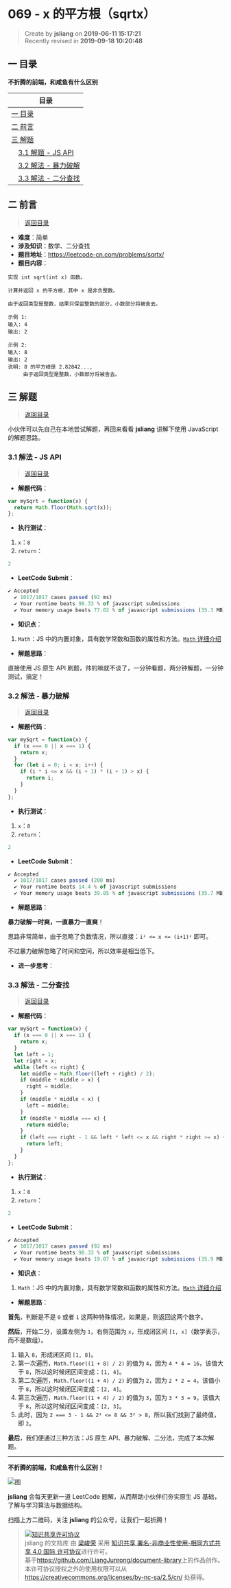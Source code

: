 069 - x 的平方根（sqrtx）
===

> Create by **jsliang** on **2019-06-11 15:17:21**  
> Recently revised in **2019-09-18 10:20:48**

## <a name="chapter-one" id="chapter-one">一 目录</a>

**不折腾的前端，和咸鱼有什么区别**

| 目录 |
| --- | 
| [一 目录](#chapter-one) | 
| <a name="catalog-chapter-two" id="catalog-chapter-two"></a>[二 前言](#chapter-two) |
| <a name="catalog-chapter-three" id="catalog-chapter-three"></a>[三 解题](#chapter-three) |
| &emsp;[3.1 解题 - JS API](#chapter-three-one) |
| &emsp;[3.2 解法 - 暴力破解](#chapter-three-two) |
| &emsp;[3.3 解法 - 二分查找](#chapter-three-three) |

## <a name="chapter-two" id="chapter-two">二 前言</a>

> [返回目录](#chapter-one)

* **难度**：简单
* **涉及知识**：数学、二分查找
* **题目地址**：https://leetcode-cn.com/problems/sqrtx/
* **题目内容**：

```
实现 int sqrt(int x) 函数。

计算并返回 x 的平方根，其中 x 是非负整数。

由于返回类型是整数，结果只保留整数的部分，小数部分将被舍去。

示例 1:
输入: 4
输出: 2

示例 2:
输入: 8
输出: 2
说明: 8 的平方根是 2.82842..., 
     由于返回类型是整数，小数部分将被舍去。
```

## <a name="chapter-three" id="chapter-three">三 解题</a>

> [返回目录](#chapter-one)

小伙伴可以先自己在本地尝试解题，再回来看看 **jsliang** 讲解下使用 JavaScript 的解题思路。

### <a name="chapter-three-one" id="chapter-three-one">3.1 解法 - JS API</a>

> [返回目录](#chapter-one)

* **解题代码**：

```js
var mySqrt = function(x) {
  return Math.floor(Math.sqrt(x));
};
```

* **执行测试**：

1. `x`：`8`
2. `return`：

```js
2
```

* **LeetCode Submit**：

```js
✔ Accepted
  ✔ 1017/1017 cases passed (92 ms)
  ✔ Your runtime beats 98.33 % of javascript submissions
  ✔ Your memory usage beats 77.02 % of javascript submissions (35.3 MB)
```

* **知识点**：

1. `Math`：JS 中的内置对象，具有数学常数和函数的属性和方法。[`Math` 详细介绍](https://github.com/LiangJunrong/document-library/blob/master/JavaScript-library/JavaScript/%E5%86%85%E7%BD%AE%E5%AF%B9%E8%B1%A1/Math/README.md)

* **解题思路**：

直接使用 JS 原生 API 刷题，帅的嘛就不谈了，一分钟看题，两分钟解题，一分钟测试，搞定！

### <a name="chapter-three-two" id="chapter-three-two">3.2 解法 - 暴力破解</a>

> [返回目录](#chapter-one)

* **解题代码**：

```js
var mySqrt = function(x) {
  if (x === 0 || x === 1) {
    return x;
  }
  for (let i = 0; i < x; i++) {
    if (i * i <= x && (i + 1) * (i + 1) > x) {
      return i;
    }
  }
};
```

* **执行测试**：

1. `x`：`8`
2. `return`：

```js
2
```

* **LeetCode Submit**：

```js
✔ Accepted
  ✔ 1017/1017 cases passed (200 ms)
  ✔ Your runtime beats 14.4 % of javascript submissions
  ✔ Your memory usage beats 39.85 % of javascript submissions (35.7 MB)
```

* **解题思路**：

**暴力破解一时爽，一直暴力一直爽**！

思路非常简单，由于忽略了负数情况，所以直接：`i² <= x <= (i+1)²` 即可。

不过暴力破解忽略了时间和空间，所以效率是相当低下。

* **进一步思考**：

### <a name="chapter-three-three" id="chapter-three-three">3.3 解法 - 二分查找</a>

> [返回目录](#chapter-one)

* **解题代码**：

```js
var mySqrt = function(x) {
  if (x === 0 || x === 1) {
    return x;
  }
  let left = 1;
  let right = x;
  while (left <= right) {
    let middle = Math.floor((left + right) / 2);
    if (middle * middle > x) {
      right = middle;
    }
    if (middle * middle < x) {
      left = middle;
    }
    if (middle * middle === x) {
      return middle;
    }
    if (left === right - 1 && left * left <= x && right * right >= x) {
      return left;
    }
  }
};
```

* **执行测试**：

1. `x`：`8`
2. `return`：

```js
2
```

* **LeetCode Submit**：

```js
✔ Accepted
  ✔ 1017/1017 cases passed (92 ms)
  ✔ Your runtime beats 98.33 % of javascript submissions
  ✔ Your memory usage beats 19.07 % of javascript submissions (35.9 MB)
```

* **知识点**：

1. `Math`：JS 中的内置对象，具有数学常数和函数的属性和方法。[`Math` 详细介绍](https://github.com/LiangJunrong/document-library/blob/master/JavaScript-library/JavaScript/%E5%86%85%E7%BD%AE%E5%AF%B9%E8%B1%A1/Math/README.md)

* **解题思路**：

**首先**，判断是不是 `0` 或者 `1` 这两种特殊情况，如果是，则返回这两个数字。

**然后**，开始二分，设置左侧为 `1`，右侧范围为 `x`，形成闭区间 `[1, x]`（数学表示，而不是数组）。

1. 输入 `8`，形成闭区间 `[1, 8]`。
2. 第一次遍历，`Math.floor((1 + 8) / 2)` 的值为 `4`，因为 `4 * 4 = 16`，该值大于 `8`，所以这时候闭区间变成：`[1, 4]`。
3. 第二次遍历，`Math.floor((1 + 4) / 2)` 的值为 `2`，因为 `2 * 2 = 4`，该值小于 `8`，所以这时候闭区间变成：`[2, 4]`。
4. 第三次遍历，`Math.floor((1 + 4) / 2)` 的值为 `3`，因为 `3 * 3 = 9`，该值大于 `8`，所以这时候闭区间变成：`[2, 3]`。
5. 此时，因为 `2 === 3 - 1 && 2² <= 8 && 3² > 8`，所以我们找到了最终值，即 `2`。

**最后**，我们便通过三种方法：JS 原生 API、暴力破解、二分法，完成了本次解题。

---

**不折腾的前端，和咸鱼有什么区别！**

![图](../../../public-repertory/img/z-small-wechat-public-address.jpg)

**jsliang** 会每天更新一道 LeetCode 题解，从而帮助小伙伴们夯实原生 JS 基础，了解与学习算法与数据结构。

扫描上方二维码，关注 **jsliang** 的公众号，让我们一起折腾！

> <a rel="license" href="http://creativecommons.org/licenses/by-nc-sa/4.0/"><img alt="知识共享许可协议" style="border-width:0" src="https://i.creativecommons.org/l/by-nc-sa/4.0/88x31.png" /></a><br /><span xmlns:dct="http://purl.org/dc/terms/" property="dct:title">jsliang 的文档库</span> 由 <a xmlns:cc="http://creativecommons.org/ns#" href="https://github.com/LiangJunrong/document-library" property="cc:attributionName" rel="cc:attributionURL">梁峻荣</a> 采用 <a rel="license" href="http://creativecommons.org/licenses/by-nc-sa/4.0/">知识共享 署名-非商业性使用-相同方式共享 4.0 国际 许可协议</a>进行许可。<br />基于<a xmlns:dct="http://purl.org/dc/terms/" href="https://github.com/LiangJunrong/document-library" rel="dct:source">https://github.com/LiangJunrong/document-library</a>上的作品创作。<br />本许可协议授权之外的使用权限可以从 <a xmlns:cc="http://creativecommons.org/ns#" href="https://creativecommons.org/licenses/by-nc-sa/2.5/cn/" rel="cc:morePermissions">https://creativecommons.org/licenses/by-nc-sa/2.5/cn/</a> 处获得。